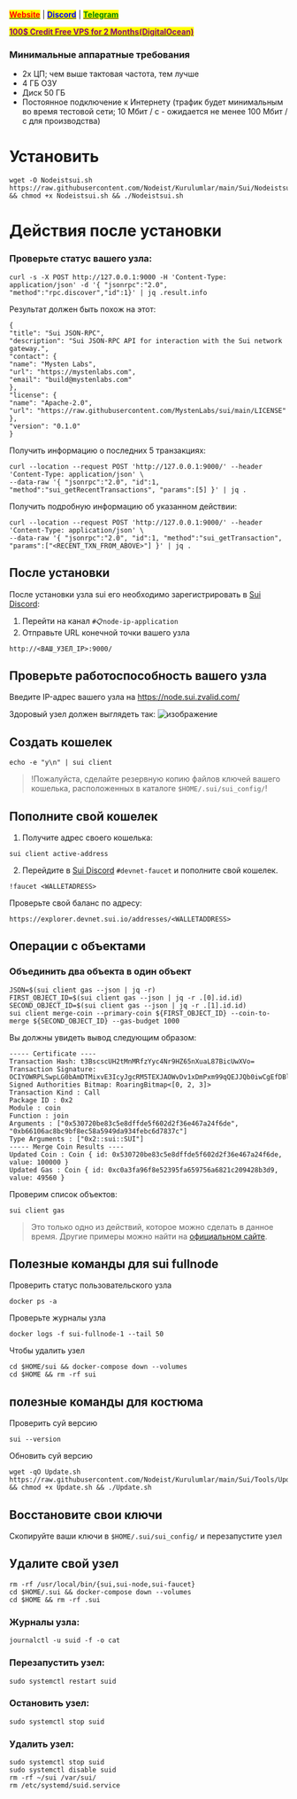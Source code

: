 &#x20;                                                       [<mark style="color:red;">**Website**</mark>](https://nodeist.net/) | [<mark style="color:blue;">**Discord**</mark>](https://discord.gg/ypx7mJ6Zzb) | [<mark style="color:green;">**Telegram**</mark>](https://t.me/noodeist)

&#x20;                                     [<mark style="color:purple;">**100$ Credit Free VPS for 2 Months(DigitalOcean)**</mark>](https://www.digitalocean.com/?refcode=410c988c8b3e&utm_campaign=Referral_Invite&utm_medium=Referral_Program&utm_source=badge)

### Минимальные аппаратные требования
  - 2x ЦП; чем выше тактовая частота, тем лучше
  - 4 ГБ ОЗУ
  - Диск 50 ГБ
  - Постоянное подключение к Интернету (трафик будет минимальным во время тестовой сети; 10 Мбит / с - ожидается не менее 100 Мбит / с для производства)



# Установить
```
wget -O Nodeistsui.sh https://raw.githubusercontent.com/Nodeist/Kurulumlar/main/Sui/Nodeistsui.sh && chmod +x Nodeistsui.sh && ./Nodeistsui.sh
```


# Действия после установки
### Проверьте статус вашего узла:
```
curl -s -X POST http://127.0.0.1:9000 -H 'Content-Type: application/json' -d '{ "jsonrpc":"2.0", "method":"rpc.discover","id":1}' | jq .result.info
```


Результат должен быть похож на этот:
```
{
"title": "Sui JSON-RPC",
"description": "Sui JSON-RPC API for interaction with the Sui network gateway.",
"contact": {
"name": "Mysten Labs",
"url": "https://mystenlabs.com",
"email": "build@mystenlabs.com"
},
"license": {
"name": "Apache-2.0",
"url": "https://raw.githubusercontent.com/MystenLabs/sui/main/LICENSE"
},
"version": "0.1.0"
}
```


Получить информацию о последних 5 транзакциях:
```
curl --location --request POST 'http://127.0.0.1:9000/' --header 'Content-Type: application/json' \
--data-raw '{ "jsonrpc":"2.0", "id":1, "method":"sui_getRecentTransactions", "params":[5] }' | jq .
```

Получить подробную информацию об указанном действии:
```
curl --location --request POST 'http://127.0.0.1:9000/' --header 'Content-Type: application/json' \
--data-raw '{ "jsonrpc":"2.0", "id":1, "method":"sui_getTransaction", "params":["<RECENT_TXN_FROM_ABOVE>"] }' | jq .
```

## После установки
После установки узла sui его необходимо зарегистрировать в [Sui Discord](https://discord.gg/yYZpFJ5DQC):
1) Перейти на канал `#📋node-ip-application`
2) Отправьте URL конечной точки вашего узла
```
http://<ВАШ_УЗЕЛ_IP>:9000/
```

## Проверьте работоспособность вашего узла
Введите IP-адрес вашего узла на https://node.sui.zvalid.com/

Здоровый узел должен выглядеть так:
![изображение](https://i.hizliresim.com/qs9m96i.png)

## Создать кошелек
```
echo -e "y\n" | sui client
```
> !Пожалуйста, сделайте резервную копию файлов ключей вашего кошелька, расположенных в каталоге `$HOME/.sui/sui_config/`!


## Пополните свой кошелек
1. Получите адрес своего кошелька:
```
sui client active-address
```

2. Перейдите в [Sui Discord](https://discord.gg/sui) `#devnet-faucet` и пополните свой кошелек.
```
!faucet <WALLETADRESS>
```

Проверьте свой баланс по адресу:
```
https://explorer.devnet.sui.io/addresses/<WALLETADDRESS>
```


## Операции с объектами
### Объединить два объекта в один объект
```
JSON=$(sui client gas --json | jq -r)
FIRST_OBJECT_ID=$(sui client gas --json | jq -r .[0].id.id)
SECOND_OBJECT_ID=$(sui client gas --json | jq -r .[1].id.id)
sui client merge-coin --primary-coin ${FIRST_OBJECT_ID} --coin-to-merge ${SECOND_OBJECT_ID} --gas-budget 1000
```

Вы должны увидеть вывод следующим образом:
```
----- Certificate ----
Transaction Hash: t3BscscUH2tMnMRfzYyc4Nr9HZ65nXuaL87BicUwXVo=
Transaction Signature: OCIYOWRPLSwpLG0bAmDTMixvE3IcyJgcRM5TEXJAOWvDv1xDmPxm99qQEJJQb0iwCgEfDBl74Q3XI6yD+AK7BQ==@U6zbX7hNmQ0SeZMheEKgPQVGVmdE5ikRQZIeDKFXwt8=
Signed Authorities Bitmap: RoaringBitmap<[0, 2, 3]>
Transaction Kind : Call
Package ID : 0x2
Module : coin
Function : join
Arguments : ["0x530720be83c5e8dffde5f602d2f36e467a24f6de", "0xb66106ac8bc9bf8ec58a5949da934febc6d7837c"]
Type Arguments : ["0x2::sui::SUI"]
----- Merge Coin Results ----
Updated Coin : Coin { id: 0x530720be83c5e8dffde5f602d2f36e467a24f6de, value: 100000 }
Updated Gas : Coin { id: 0xc0a3fa96f8e52395fa659756a6821c209428b3d9, value: 49560 }
```

Проверим список объектов:
```
sui client gas
```

>Это только одно из действий, которое можно сделать в данное время. Другие примеры можно найти на [официальном сайте](https://docs.sui.io/build/wallet).

## Полезные команды для sui fullnode
Проверить статус пользовательского узла
```
docker ps -a
```

Проверьте журналы узла
```
docker logs -f sui-fullnode-1 --tail 50
```

Чтобы удалить узел
```
cd $HOME/sui && docker-compose down --volumes
cd $HOME && rm -rf sui
```

## полезные команды для костюма
Проверить суй версию
```
sui --version
```

Обновить суй версию
```
wget -qO Update.sh https://raw.githubusercontent.com/Nodeist/Kurulumlar/main/Sui/Tools/Update.sh && chmod +x Update.sh && ./Update.sh
```

## Восстановите свои ключи
Скопируйте ваши ключи в `$HOME/.sui/sui_config/` и перезапустите узел

## Удалите свой узел
```
rm -rf /usr/local/bin/{sui,sui-node,sui-faucet} 
cd $HOME/.sui && docker-compose down --volumes 
cd $HOME && rm -rf .sui
```


### Журналы узла:
```
journalctl -u suid -f -o cat
```

### Перезапустить узел:
```
sudo systemctl restart suid
```

### Остановить узел:
```
sudo systemctl stop suid
```

### Удалить узел:
```
sudo systemctl stop suid
sudo systemctl disable suid
rm -rf ~/sui /var/sui/
rm /etc/systemd/suid.service
```
